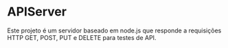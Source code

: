 # APIServer
Este projeto é um servidor baseado em node.js que
responde a requisições HTTP GET, POST, PUT  e DELETE para testes de API.


